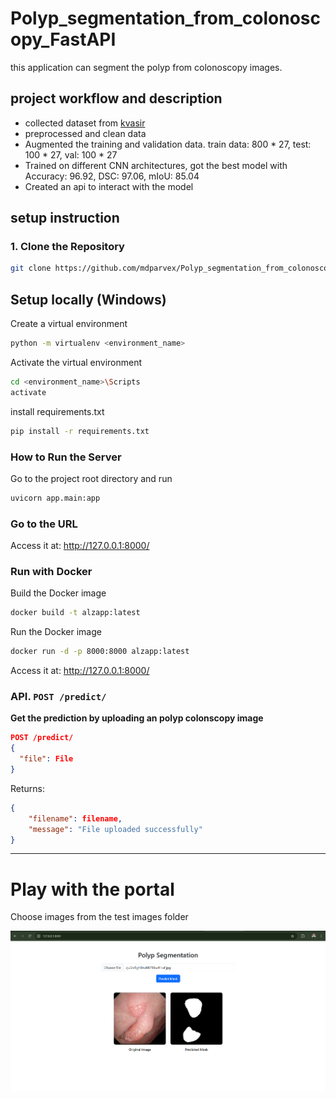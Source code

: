 # Polyp_segmentation_from_colonoscopy_FastAPI
this application can segment the polyp from colonoscopy images.

## project workflow and description

- collected dataset from [kvasir](https://datasets.simula.no/kvasir/)
- preprocessed and clean data
- Augmented the training and validation data. train data: 800 * 27, test: 100 * 27, val: 100 * 27
- Trained on different CNN architectures, got the best model with Accuracy: 96.92, DSC: 97.06, mIoU: 85.04
- Created an api to interact with the model

## setup instruction

### 1. Clone the Repository

```bash
git clone https://github.com/mdparvex/Polyp_segmentation_from_colonoscopy_FastAPI.git

```

## Setup locally (Windows)
Create a virtual environment
```bash
python -m virtualenv <environment_name>
```
Activate the virtual environment
```bash
cd <environment_name>\Scripts
activate
```
install requirements.txt
```bash
pip install -r requirements.txt
```

### How to Run the Server
Go to the project root directory and run
```bash
uvicorn app.main:app
```
### Go to the URL
Access it at: http://127.0.0.1:8000/

### Run with Docker
Build the Docker image
```bash
docker build -t alzapp:latest
```
Run the Docker image
```bash
docker run -d -p 8000:8000 alzapp:latest
```

Access it at: http://127.0.0.1:8000/

### API. `POST /predict/`

**Get the prediction by uploading an polyp colonscopy image**

```json
POST /predict/
{
  "file": File
}
```

Returns:

```json
{
    "filename": filename,
    "message": "File uploaded successfully"
}
```

---

# Play with the portal
Choose images from the test images folder

![alt text](image.png)